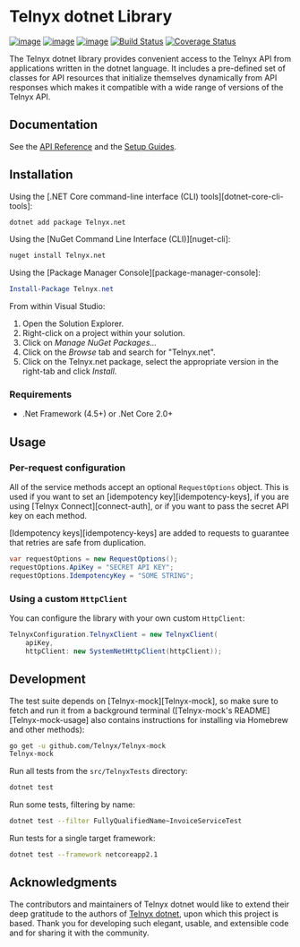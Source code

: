 # Telnyx dotnet Library

[![image](https://img.shields.io/pypi/v/telnyx.svg)][pypi]
[![image](https://img.shields.io/pypi/l/telnyx.svg)][pypi]
[![image](https://img.shields.io/pypi/pyversions/telnyx.svg)][pypi]
[![Build Status](https://travis-ci.org/team-telnyx/telnyx-dotnet.svg?branch=master)][travis]
[![Coverage Status](https://coveralls.io/repos/github/team-telnyx/telnyx-dotnet/badge.svg?branch=master)][coveralls]

[pypi]: https://pypi.org/project/telnyx/
[travis]: https://travis-ci.org/team-telnyx/telnyx-dotnet
[coveralls]: https://coveralls.io/github/team-telnyx/telnyx-dotnet?branch=master

The Telnyx dotnet library provides convenient access to the Telnyx API from
applications written in the dotnet language. It includes a pre-defined set of
classes for API resources that initialize themselves dynamically from API
responses which makes it compatible with a wide range of versions of the Telnyx
API.

## Documentation

See the [API Reference](https://developers.telnyx.com/docs/api/v2/overview) and the [Setup Guides](https://developers.telnyx.com/docs/v2/development/dev-env-setup).

## Installation

Using the [.NET Core command-line interface (CLI) tools][dotnet-core-cli-tools]:

```sh
dotnet add package Telnyx.net
```

Using the [NuGet Command Line Interface (CLI)][nuget-cli]:

```sh
nuget install Telnyx.net
```

Using the [Package Manager Console][package-manager-console]:

```powershell
Install-Package Telnyx.net
```

From within Visual Studio:

1. Open the Solution Explorer.
2. Right-click on a project within your solution.
3. Click on *Manage NuGet Packages...*
4. Click on the *Browse* tab and search for "Telnyx.net".
5. Click on the Telnyx.net package, select the appropriate version in the
   right-tab and click *Install*.

### Requirements

- .Net Framework (4.5+) or .Net Core 2.0+

## Usage

### Per-request configuration

All of the service methods accept an optional `RequestOptions` object. This is
used if you want to set an [idempotency key][idempotency-keys], if you are
using [Telnyx Connect][connect-auth], or if you want to pass the secret API
key on each method.

[Idempotency keys][idempotency-keys] are added to requests to guarantee that
retries are safe from duplication.

```c#
var requestOptions = new RequestOptions();
requestOptions.ApiKey = "SECRET API KEY";
requestOptions.IdempotencyKey = "SOME STRING";
```

### Using a custom `HttpClient`

You can configure the library with your own custom `HttpClient`:

```c#
TelnyxConfiguration.TelnyxClient = new TelnyxClient(
    apiKey,
    httpClient: new SystemNetHttpClient(httpClient));
```

## Development

The test suite depends on [Telnyx-mock][Telnyx-mock], so make sure to fetch
and run it from a background terminal
([Telnyx-mock's README][Telnyx-mock-usage] also contains instructions for
installing via Homebrew and other methods):

```sh
go get -u github.com/Telnyx/Telnyx-mock
Telnyx-mock
```

Run all tests from the `src/TelnyxTests` directory:

```sh
dotnet test
```

Run some tests, filtering by name:

```sh
dotnet test --filter FullyQualifiedName~InvoiceServiceTest
```

Run tests for a single target framework:

```sh
dotnet test --framework netcoreapp2.1
```

## Acknowledgments

The contributors and maintainers of Telnyx dotnet would like to extend their
deep gratitude to the authors of [Telnyx dotnet][Telnyx-dotnet], upon which
this project is based. Thank you for developing such elegant, usable, and
extensible code and for sharing it with the community.

[Telnyx-dotnet]: https://github.com/Telnyx/Telnyx-dotnet
